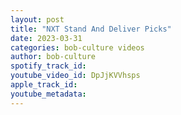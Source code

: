 ```yaml
---
layout: post
title: "NXT Stand And Deliver Picks"
date: 2023-03-31
categories: bob-culture videos
author: bob-culture
spotify_track_id: 
youtube_video_id: DpJjKVVhsps
apple_track_id: 
youtube_metadata: 
---
```


